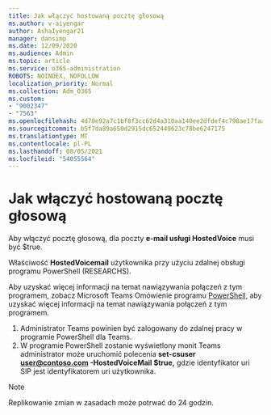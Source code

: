 ```yaml
---
title: Jak włączyć hostowaną pocztę głosową
ms.author: v-aiyengar
author: AshaIyengar21
manager: dansimp
ms.date: 12/09/2020
ms.audience: Admin
ms.topic: article
ms.service: o365-administration
ROBOTS: NOINDEX, NOFOLLOW
localization_priority: Normal
ms.collection: Adm_O365
ms.custom:
- "9002347"
- "7563"
ms.openlocfilehash: 4d70e92a7c1bf8f3cc62d4a310aa140ee2dfdef4c798ae17faa961736d9db500
ms.sourcegitcommit: b5f7da89a650d2915dc652449623c78be6247175
ms.translationtype: MT
ms.contentlocale: pl-PL
ms.lasthandoff: 08/05/2021
ms.locfileid: "54055564"
---
```

# <a name="how-to-enable-hosted-voicemail"></a>Jak włączyć hostowaną pocztę głosową

Aby włączyć pocztę głosową, dla poczty **e-mail usługi HostedVoice** musi być $true.

Właściwość **HostedVoicemail** użytkownika przy użyciu zdalnej obsługi programu PowerShell (RESEARCHS).

Aby uzyskać więcej informacji na temat nawiązywania połączeń z tym programem, zobacz Microsoft Teams Omówienie programu [PowerShell,](https://docs.microsoft.com/microsoftteams/teams-powershell-overview) aby uzyskać więcej informacji na temat nawiązywania połączeń z tym programem.

1. Administrator Teams powinien być zalogowany do zdalnej pracy w programie PowerShell dla Teams.
1. W programie PowerShell zostanie wyświetlony monit Teams administrator może uruchomić polecenia **set-csuser user@contoso.com -HostedVoiceMail $true,** gdzie identyfikator uri SIP jest identyfikatorem uri użytkownika.

> [!NOTE]
> Replikowanie zmian w zasadach może potrwać do 24 godzin.